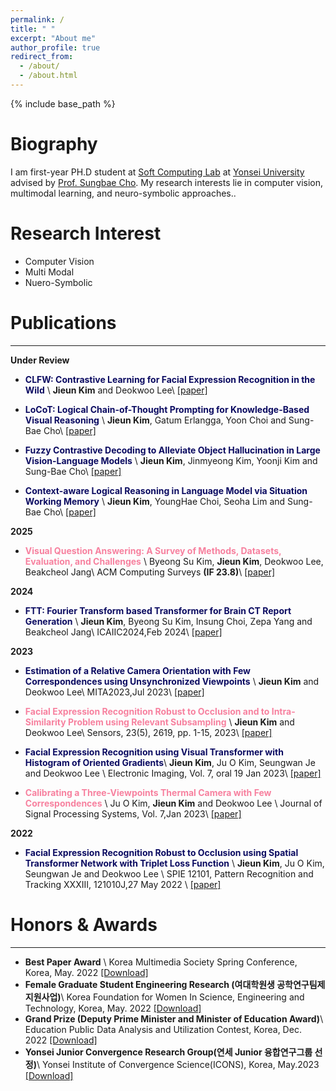 ```yaml
---
permalink: /
title: " "
excerpt: "About me"
author_profile: true
redirect_from: 
  - /about/
  - /about.html
---
```

{% include base_path %}

<!-- News
====
<hr/>

 🙏 **CLFW: Contrastive Learning for Facial Expression Recognition in the Wild**, sumitted
{: .notice} -->


Biography
======

I am first-year PH.D student at [Soft Computing Lab](https://sites.google.com/view/yssclab/home) at [Yonsei University](https://graduate.yonsei.ac.kr/) advised by [Prof. Sungbae Cho](https://sclab.yonsei.ac.kr/people). My research interests lie in computer vision, multimodal learning, and neuro-symbolic approaches.. 

<!-- I received my M.S and B.S in Computer Engineering from [Keimyung University](https://kmu.ac.kr/uni/main/main.jsp), where I was advised by [Prof. Deokwoo Lee](https://sites.google.com/view/dwoolee/deokwoo-lee).  -->

<!-- My research interest lies in applied machine learning, which aims to develop practical ML solutions for real-world applications. I have covered a wide range of data types (e.g., matrix/tensor, text, graph, time series), tasks (e.g., classification, outcome prediction, anomaly detection, retrieval, data generation), and domains (e.g., healthcare, manufacturing, recommender systems). -->

Research Interest
======
* Computer Vision 
* Multi Modal 
* Nuero-Symbolic

<!-- Publications
======
  <ul>{% for post in site.publications %}
    {% include archive-single-cv.html %}
  {% endfor %}</ul> -->



Publications
======
<hr/>

**Under Review**
* <span style="color:#0B0B61">**CLFW: Contrastive Learning for Facial Expression Recognition in the Wild**</span> \\
**Jieun Kim** and Deokwoo Lee\\
[[paper]]()

* <span style="color:#0B0B61">**LoCoT: Logical Chain-of-Thought Prompting for Knowledge-Based Visual Reasoning**</span> \\
**Jieun Kim**, Gatum Erlangga, Yoon Choi and Sung-Bae Cho\\
[[paper]]()

* <span style="color:#0B0B61">**Fuzzy Contrastive Decoding to Alleviate Object Hallucination in Large Vision-Language Models**</span> \\
**Jieun Kim**, Jinmyeong Kim, Yoonji Kim and Sung-Bae Cho\\
[[paper]]()

* <span style="color:#0B0B61">**Context-aware Logical Reasoning in Language Model via Situation Working Memory**</span> \\
**Jieun Kim**, YoungHae Choi, Seoha Lim and Sung-Bae Cho\\
[[paper]]()



**2025**
* <span style="color:#F7819F">**Visual Question Answering: A Survey of Methods, Datasets, Evaluation, and Challenges**</span> \\
Byeong Su Kim, **Jieun Kim**, Deokwoo Lee, Beakcheol Jang\\
ACM Computing Surveys **(IF 23.8)**\\
[[paper]]()

**2024**
* <span style="color:#0B0B61">**FTT: Fourier Transform based Transformer for Brain CT Report Generation**</span> \\
**Jieun Kim**, Byeong Su Kim, Insung Choi, Zepa Yang and Beakcheol Jang\\
ICAIIC2024,Feb 2024\\
[[paper]]()

**2023**

* <span style="color:#0B0B61">**Estimation of a Relative Camera Orientation with Few Correspondences using Unsynchronized Viewpoints**</span> \\
**Jieun Kim** and Deokwoo Lee\\
MITA2023,Jul 2023\\
[[paper]](http://lilly9928.github.io/files/paper1.pdf)

* <span style="color:#F7819F">**Facial Expression Recognition Robust to Occlusion and to Intra-Similarity Problem using Relevant Subsampling**</span> \\
**Jieun Kim** and Deokwoo Lee\\
Sensors, 23(5), 2619, pp. 1-15, 2023\\
[[paper]](http://lilly9928.github.io/files/paper2.pdf)

* <span style="color:#0B0B61">**Facial Expression Recognition using Visual Transformer with Histogram of Oriented Gradients**</span>\\
**Jieun Kim**, Ju O Kim, Seungwan Je and Deokwoo Lee \\
Electronic Imaging, Vol. 7, oral 19 Jan 2023\\
[[paper]](http://lilly9928.github.io/files/paper3.pdf)

* <span style="color:#F7819F">**Calibrating a Three-Viewpoints Thermal Camera with Few Correspondences**</span> \\
Ju O Kim, **Jieun Kim** and Deokwoo Lee \\
Journal of Signal Processing Systems, Vol. 7,Jan 2023\\
[[paper]](http://lilly9928.github.io/files/paper4.pdf)

**2022**

* <span style="color:#0B0B61">**Facial Expression Recognition Robust to Occlusion using Spatial Transformer Network with Triplet Loss Function**</span> \\
**Jieun Kim**, Ju O Kim, Seungwan Je and Deokwoo Lee \\
SPIE 12101, Pattern Recognition and Tracking XXXIII, 121010J,27 May 2022 \\
[[paper]](http://lilly9928.github.io/files/paper5.pdf)


<!-- Domestic
------------


**2023** 
**2022** 
**2021**  -->

<!-- 
Education
======
<hr/>

* B.S. in Computer Engineering, Keimyung University,Deagu 2017 - 2021
* M.S. in Computer Engineering, Keimyung University,Deagu 2021 - 2023
* Ph.D in  Information Systems, Yonsei University,Seoul 2023 - 2024
* **Ph.D in AI graduate school, Yonsei University,Seoul 2024 - current** -->

<!-- Projects
======
* : Research Student
  * Github University
  * Duties included: Tagging issues
  * Supervisor: Professor Git

* Fall 2015: Research Assistant
  * Github University
  * Duties included: Merging pull requests
  * Supervisor: Professor Hub -->
  


Honors & Awards
======
<hr/>

* **Best Paper Award** \\
Korea Multimedia Society Spring Conference, Korea, May. 2022 [[Download]](http://lilly9928.github.io/files/honors1.pdf)
* **Female Graduate Student Engineering Research (여대학원생 공학연구팀제 지원사업)**\\
Korea Foundation for Women In Science, Engineering and Technology, Korea, May. 2022 [[Download]](http://lilly9928.github.io/files/honors2.pdf)
* **Grand Prize (Deputy Prime Minister and Minister of Education Award)**\\
Education Public Data Analysis and Utilization Contest, Korea, Dec. 2022 [[Download]](http://lilly9928.github.io/files/honors3.pdf)
* **Yonsei Junior Convergence Research Group(연세 Junior 융합연구그룹 선정)**\\
Yonsei Institute of Convergence Science(ICONS), Korea, May.2023 [[Download]]()

